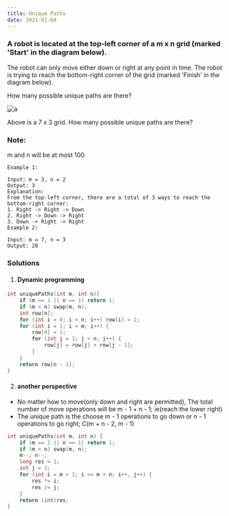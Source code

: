 ```yaml
---
title: Unique Paths
date: 2021-01-04
---
```

### A robot is located at the top-left corner of a m x n grid (marked 'Start' in the diagram below).

The robot can only move either down or right at any point in time. The robot is trying to reach the bottom-right corner of the grid (marked 'Finish' in the diagram below).

How many possible unique paths are there?


![a](https://assets.leetcode.com/uploads/2018/10/22/robot_maze.png)

Above is a 7 x 3 grid. How many possible unique paths are there?

### Note: 
m and n will be at most 100.

```
Example 1:

Input: m = 3, n = 2
Output: 3
Explanation:
From the top-left corner, there are a total of 3 ways to reach the bottom-right corner:
1. Right -> Right -> Down
2. Right -> Down -> Right
3. Down -> Right -> Right
Example 2:

Input: m = 7, n = 3
Output: 28
```

### Solutions

1. #### Dynamic programming

```cpp
int uniquePaths(int m, int n){
    if (m == 1 || n == 1) return 1;
    if (m < n) swap(m, n);
    int row[n];
    for (int i = 0; i < n; i++) row[i] = 1;
    for (int i = 1; i < m; i++) {
        row[0] = 1;
        for (int j = 1; j < n; j++) {
            row[j] = row[j] + row[j - 1];
        }
    }
    return row[n - 1];
}
```

2. #### another perspective

- No matter how to move(only down and right are permitted), The total number of move operations will be m - 1 + n - 1; ie(reach the lower right)
- The unique path is the choose m - 1 operations to go down or n - 1 operations to go right; C(m + n - 2, m - 1)

```cpp
int uniquePaths(int m, int n) {
    if (m == 1 || n == 1) return 1;
    if (m < n) swap(m, n);
    m--; n--;
    long res = 1;
    int j = 1;
    for (int i = m + 1; i <= m + n; i++, j++) {
        res *= i;
        res /= j;
    }
    return (int)res;
}
```
